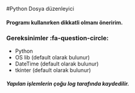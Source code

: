 #Python Dosya düzenleyici
#### Programı kullanırken dikkatli olmanı öneririm.

### Gereksinimler :fa-question-circle:
- Python
- OS lib (default olarak bulunur) 
- DateTime (default olarak bulunur)
- tkinter (default olarak bulunur)

##### Yapılan işlemlerin çoğu log tarafında kaydedilir.